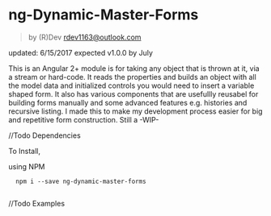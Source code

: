 # ng-Dynamic-Master-Forms
>by (R)Dev rdev1163@outlook.com

updated: 6/15/2017
expected v1.0.0 by July

This is an Angular 2+ module is for taking any object that is thrown at it, via a stream or hard-code. It reads the properties and builds an object with all the model data and initialized controls you would need to insert a variable shaped form. It also has various components that are usefullly reusabel for building forms manually and some advanced features e.g. histories and recursive listing. I made this to make my development process easier for big and repetitive form construction.
  Still a -WIP-
 
//Todo Dependencies
 
  To Install, 
  
  using NPM
  ```$xslt
    npm i --save ng-dynamic-master-forms
    
   ```
//Todo Examples
  
  
 
